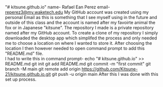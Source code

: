 "# kitsune.github.io" 
name- Rafael Ean Perez 
email- reperez3@my.waketech.edu
My GitHub account was created using my personal Email as this is something that I see myself using in the future and outside of this class and the account is named after my favoirte animal the fox or in Japanese "kitsune".
The repository I made is a private repository named after my GitHub account.
To create a clone of my repository I simply downloaded the desktop app which simplifed the process and only needed me to choose a location on where I wanted to store it. After choosing the location I then however needed to open command prompt to add this "README.md" file.       
I had to write this in command prompt-
echo "# kitsune.github.io" >> README.md
git init
git add README.md
git commit -m "first commit"
git branch -M main
git remote add origin https://github.com/Kitsune-21/kitsune.github.io.git
git push -u origin main
After this I was done with this set up process.